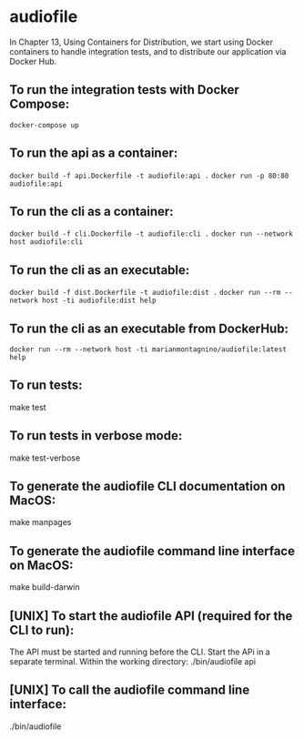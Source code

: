 # audiofile
In Chapter 13, Using Containers for Distribution, we start using Docker containers to handle integration tests, and to distribute our application via Docker Hub. 

## To run the integration tests with Docker Compose:
`docker-compose up`

## To run the api as a container:
`docker build -f api.Dockerfile -t audiofile:api .`
`docker run -p 80:80 audiofile:api`

## To run the cli as a container:
`docker build -f cli.Dockerfile -t audiofile:cli .`
`docker run --network host audiofile:cli `

## To run the cli as an executable:
`docker build -f dist.Dockerfile -t audiofile:dist .`
`docker run --rm --network host -ti audiofile:dist help`


## To run the cli as an executable from DockerHub:
`docker run --rm --network host -ti marianmontagnino/audiofile:latest help`

## To run tests:
make test

## To run tests in verbose mode:
make test-verbose

## To generate the audiofile CLI documentation on MacOS:
make manpages

## To generate the audiofile command line interface on MacOS:
make build-darwin

## [UNIX] To start the audiofile API (required for the CLI to run):
The API must be started and running before the CLI.  Start the APi in a separate terminal.  Within the working directory:
./bin/audiofile api

## [UNIX] To call the audiofile command line interface:
./bin/audiofile

